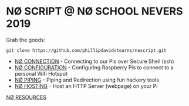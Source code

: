 # NØ SCRIPT @ NØ SCHOOL NEVERS 2019

Grab the goods:

```
git clone https://github.com/phillipdavidstearns/noscript.git
```

* [NØ CONNECTION](NORESOURCES/NOCONNECTION.md) - Connecting to our Pis over Secure Shell (ssh)
* [NØ CONFIGURATION](NORESOURCES/NOCONFIGURATION.md) - Configuring Raspberry Pis to connect to a personal Wifi Hotspot
* [NØ PIPING](NORESOURCES/NOPIPING.md) - Piping and Redirection using fun hackery tools
* [NØ HOSTING](NORESOURCES/NOHOSTING.md) - Host an HTTP Server (webpage) on your Pi

[NØ RESOURCES](NORESOURCES/)